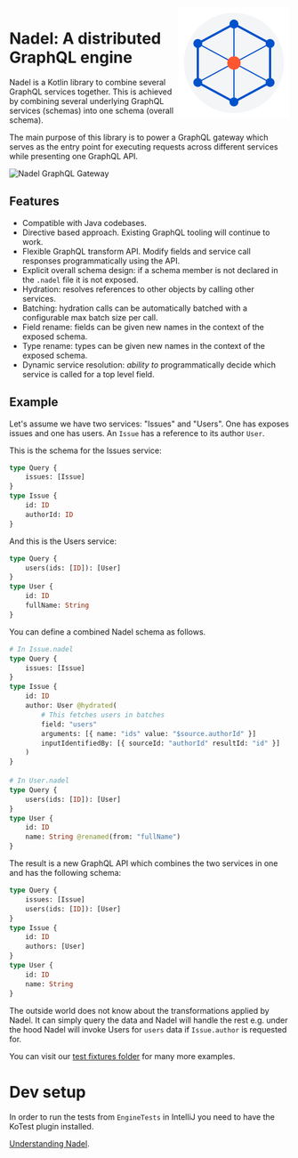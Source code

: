 <img src="docs/nadel-logo.svg" alt="Nadel Logo" width="200" height="200" align="right"/>

# Nadel: A distributed GraphQL engine

Nadel is a Kotlin library to combine several GraphQL services together. This is achieved by combining several underlying
GraphQL services (schemas) into one schema (overall schema).

The main purpose of this library is to power a GraphQL gateway which serves as the entry point for executing requests
across different services while presenting one GraphQL API.

![Nadel GraphQL Gateway](docs/nadel-graphql-gateway.png)

## Features

- Compatible with Java codebases.
- Directive based approach. Existing GraphQL tooling will continue to work.
- Flexible GraphQL transform API. Modify fields and service call responses programmatically using the API.
- Explicit overall schema design: if a schema member is not declared in the `.nadel` file it is not exposed.
- Hydration: resolves references to other objects by calling other services.
- Batching: hydration calls can be automatically batched with a configurable max batch size per call.
- Field rename: fields can be given new names in the context of the exposed schema.
- Type rename: types can be given new names in the context of the exposed schema.
- Dynamic service resolution: _ability to_ programmatically decide which service is called for a top level field.

## Example

Let's assume we have two services: "Issues" and "Users". One has exposes issues and one has users. An `Issue` has a
reference to its author `User`.

This is the schema for the Issues service:

```graphql
type Query {
    issues: [Issue]
}
type Issue {
    id: ID
    authorId: ID
}
```

And this is the Users service:

```graphql
type Query {
    users(ids: [ID]): [User]
}
type User {
    id: ID
    fullName: String
}
```

You can define a combined Nadel schema as follows.

```graphql
# In Issue.nadel
type Query {
    issues: [Issue]
}
type Issue {
    id: ID
    author: User @hydrated(
        # This fetches users in batches
        field: "users"
        arguments: [{ name: "ids" value: "$source.authorId" }]
        inputIdentifiedBy: [{ sourceId: "authorId" resultId: "id" }]
    )
}

# In User.nadel
type Query {
    users(ids: [ID]): [User]
}
type User {
    id: ID
    name: String @renamed(from: "fullName")
}
```

The result is a new GraphQL API which combines the two services in one and has the following schema:

```graphql
type Query {
    issues: [Issue]
    users(ids: [ID]): [User]
}
type Issue {
    id: ID
    authors: [User]
}
type User {
    id: ID
    name: String
}
``` 

The outside world does not know about the transformations applied by Nadel. It can simply query the data and Nadel will
handle the rest e.g. under the hood Nadel will invoke Users for `users` data if `Issue.author` is requested for.

You can visit
our [test fixtures folder](https://github.com/atlassian-labs/nadel/tree/master/test/src/test/resources/fixtures) for
many more examples.

# Dev setup

In order to run the tests from `EngineTests` in IntelliJ you need to have the KoTest plugin installed.

[Understanding Nadel](./docs/Primer.MD).
